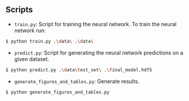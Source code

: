  ## Scripts

- ``train.py``: Script for training the neural network. To train the neural network run: 
```bash
$ python train.py .\data\ .\data\
```

- ``predict.py``: Script for generating the neural network predictions on a given dataset.
```bash
$ python predict.py .\data\test_set\ .\final_model.hdf5
```

- ``generate_figures_and_tables.py``: Generate results.
 ```bash
$ python generate_figures_and_tables.py
 ```
